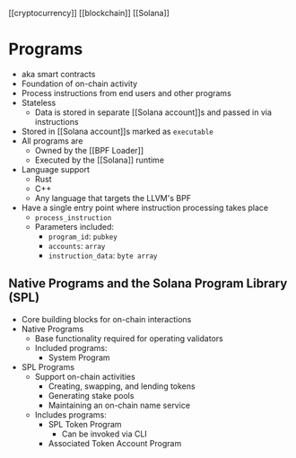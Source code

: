 [[cryptocurrency]] [[blockchain]] [[Solana]]

# Programs
- aka smart contracts
- Foundation of on-chain activity
- Process instructions from end users and other programs
- Stateless
	- Data is stored in separate [[Solana account]]s and passed in via instructions
- Stored in [[Solana account]]s marked as `executable`
- All programs are
	- Owned by the [[BPF Loader]]
	- Executed by the [[Solana]] runtime
- Language support
	- Rust
	- C++
	- Any language that targets the LLVM's BPF
- Have a single entry point where instruction processing takes place
	- `process_instruction`
	- Parameters included:
		- `program_id`: `pubkey`
		- `accounts`: `array`
		- `instruction_data`: `byte array`

## Native Programs and the Solana Program Library (SPL)
- Core building blocks for on-chain interactions
- Native Programs
	- Base functionality required for operating validators
	- Included programs:
		- System Program
- SPL Programs
	- Support on-chain activities
		- Creating, swapping, and lending tokens
		- Generating stake pools
		- Maintaining an on-chain name service
	- Includes programs:
		- SPL Token Program
			- Can be invoked via CLI
		- Associated Token Account Program